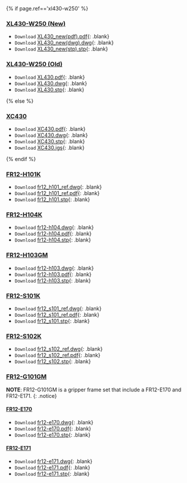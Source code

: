 
{% if page.ref=='xl430-w250' %}

### [XL430-W250 (New)](#xl430-w250-new)
- `Download` [XL430_new(pdf).pdf]{: .blank}
- `Download` [XL430_new(dwg).dwg]{: .blank}
- `Download` [XL430_new(stp).stp]{: .blank}

### [XL430-W250 (Old)](#xl430-w250-old)
- `Download` [XL430.pdf]{: .blank}
- `Download` [XL430.dwg]{: .blank}
- `Download` [XL430.stp]{: .blank}

{% else %}

### [XC430](#xc430)
- `Download` [XC430.pdf]{: .blank}
- `Download` [XC430.dwg]{: .blank}
- `Download` [XC430.stp]{: .blank}
- `Download` [XC430.igs]{: .blank}

{% endif %}

### [FR12-H101K](#fr12-h101k)
- `Download` [fr12_h101_ref.dwg]{: .blank}
- `Download` [fr12_h101_ref.pdf]{: .blank}
- `Download` [fr12_h101.stp]{: .blank}

### [FR12-H104K](#fr12-h104k)
- `Download` [fr12-h104.dwg]{: .blank}
- `Download` [fr12-h104.pdf]{: .blank}
- `Download` [fr12-h104.stp]{: .blank}

### [FR12-H103GM](#fr12-h103gm)
- `Download` [fr12-h103.dwg]{: .blank}
- `Download` [fr12-h103.pdf]{: .blank}
- `Download` [fr12-h103.stp]{: .blank}

### [FR12-S101K](#fr12-s101k)
- `Download` [fr12_s101_ref.dwg]{: .blank}
- `Download` [fr12_s101_ref.pdf]{: .blank}
- `Download` [fr12_s101.stp]{: .blank}

### [FR12-S102K](#fr12-s102k)
- `Download` [fr12_s102_ref.dwg]{: .blank}
- `Download` [fr12_s102_ref.pdf]{: .blank}
- `Download` [fr12_s102.stp]{: .blank}

### [FR12-G101GM](#fr12-g101gm)

**NOTE**: FR12-G101GM is a gripper frame set that include a FR12-E170 and FR12-E171.
{: .notice}

#### [FR12-E170](#fr12-e170)
- `Download` [fr12-e170.dwg]{: .blank}
- `Download` [fr12-e170.pdf]{: .blank}
- `Download` [fr12-e170.stp]{: .blank}

#### [FR12-E171](#fr12-e171)
- `Download` [fr12-e171.dwg]{: .blank}
- `Download` [fr12-e171.pdf]{: .blank}
- `Download` [fr12-e171.stp]{: .blank}

<!-- 2XL 430 -->

[2XL430.pdf]: http://www.robotis.com/service/download.php?no=1743
[2XL430.dwg]: http://www.robotis.com/service/download.php?no=1742
[2XL430.stp]: http://www.robotis.com/service/download.php?no=1744
[2XL430.igs]: https://www.robotis.com/service/download.php?no=1745

<!-- 2XC 430 -->

[2XC430.pdf]: https://www.robotis.com/service/download.php?no=1892
[2XC430.dwg]: https://www.robotis.com/service/download.php?no=1891
[2XC430.stp]: https://www.robotis.com/service/download.php?no=1893
[2XC430.igs]: https://www.robotis.com/service/download.php?no=1894

<!-- Xl/XC430 -->

[XL430_new(pdf).pdf]: http://www.robotis.com/service/download.php?no=772
[XL430_new(dwg).dwg]: http://www.robotis.com/service/download.php?no=771
[XL430_new(stp).stp]: http://www.robotis.com/service/download.php?no=773
[XL430.pdf]: http://www.robotis.com/service/download.php?no=154
[XL430.dwg]: http://www.robotis.com/service/download.php?no=153
[XL430.stp]: http://www.robotis.com/service/download.php?no=155

[XC430.pdf]: http://www.robotis.com/service/download.php?no=1690
[XC430.dwg]: http://www.robotis.com/service/download.php?no=1689
[XC430.stp]: http://www.robotis.com/service/download.php?no=1691
[XC430.igs]: http://www.robotis.com/service/download.php?no=1693

<!-- Frames -->

[fr12_h101_ref.dwg]: https://www.robotis.com/service/download.php?no=311
[fr12_h101_ref.pdf]: https://www.robotis.com/service/download.php?no=312
[fr12_h101.stp]: https://www.robotis.com/service/download.php?no=313

[fr12-h103.dwg]: https://www.robotis.com/service/download.php?no=643
[fr12-h103.pdf]: https://www.robotis.com/service/download.php?no=644
[fr12-h103.stp]: https://www.robotis.com/service/download.php?no=645

[fr12-h104.dwg]: https://www.robotis.com/service/download.php?no=646
[fr12-h104.pdf]: https://www.robotis.com/service/download.php?no=647
[fr12-h104.stp]: https://www.robotis.com/service/download.php?no=648

[fr12_s101_ref.dwg]: https://www.robotis.com/service/download.php?no=314
[fr12_s101_ref.pdf]: https://www.robotis.com/service/download.php?no=315
[fr12_s101.stp]: https://www.robotis.com/service/download.php?no=316

[fr12_s102_ref.dwg]: https://www.robotis.com/service/download.php?no=317
[fr12_s102_ref.pdf]: https://www.robotis.com/service/download.php?no=318
[fr12_s102.stp]: https://www.robotis.com/service/download.php?no=319

[fr12-e170.dwg]: https://www.robotis.com/service/download.php?no=637
[fr12-e170.pdf]: https://www.robotis.com/service/download.php?no=638
[fr12-e170.stp]: https://www.robotis.com/service/download.php?no=639

[fr12-e171.dwg]: https://www.robotis.com/service/download.php?no=640
[fr12-e171.pdf]: https://www.robotis.com/service/download.php?no=641
[fr12-e171.stp]: https://www.robotis.com/service/download.php?no=642
